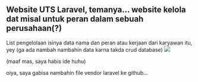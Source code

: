 <h2>Website UTS Laravel, temanya... website kelola dat misal untuk peran dalam sebuah perusahaan(?)</h2>

List pengelolaan isinya data nama dan peran atau kerjaan dari karyawan itu, yey (ga ada nambah nambahin data karna takda crud database)
<img class="w-48 h-48" src="https://i.pinimg.com/736x/38/6f/d1/386fd1db65695ff407dc1c47ae86fe96.jpg" >
<br>
<p>(maaf mas, saya habis ide huhu)</p>

<p>oiya, saya gabisa nambahin file vendor laravel ke github...</p>
